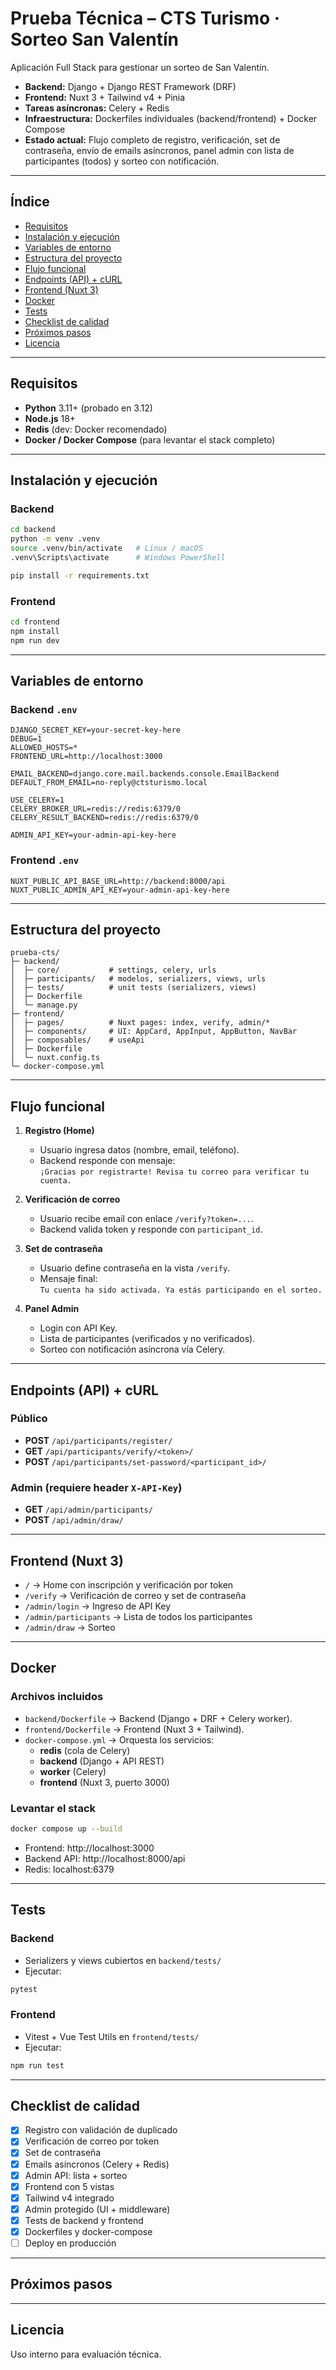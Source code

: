 # Prueba Técnica – CTS Turismo · Sorteo San Valentín

Aplicación Full Stack para gestionar un sorteo de San Valentín.

- **Backend:** Django + Django REST Framework (DRF)  
- **Frontend:** Nuxt 3 + Tailwind v4 + Pinia  
- **Tareas asíncronas:** Celery + Redis  
- **Infraestructura:** Dockerfiles individuales (backend/frontend) + Docker Compose  
- **Estado actual:** Flujo completo de registro, verificación, set de contraseña, envío de emails asíncronos, panel admin con lista de participantes (todos) y sorteo con notificación.

---

## Índice
- [Requisitos](#requisitos)
- [Instalación y ejecución](#instalación-y-ejecución)
- [Variables de entorno](#variables-de-entorno)
- [Estructura del proyecto](#estructura-del-proyecto)
- [Flujo funcional](#flujo-funcional)
- [Endpoints (API) + cURL](#endpoints-api--curl)
- [Frontend (Nuxt 3)](#frontend-nuxt-3)
- [Docker](#docker)
- [Tests](#tests)
- [Checklist de calidad](#checklist-de-calidad)
- [Próximos pasos](#próximos-pasos)
- [Licencia](#licencia)

---

## Requisitos
- **Python** 3.11+ (probado en 3.12)  
- **Node.js** 18+  
- **Redis** (dev: Docker recomendado)  
- **Docker / Docker Compose** (para levantar el stack completo)

---

## Instalación y ejecución

### Backend
```bash
cd backend
python -m venv .venv
source .venv/bin/activate   # Linux / macOS
.venv\Scripts\activate      # Windows PowerShell

pip install -r requirements.txt
```

### Frontend
```bash
cd frontend
npm install
npm run dev
```

---

## Variables de entorno

### Backend `.env`
```env
DJANGO_SECRET_KEY=your-secret-key-here
DEBUG=1
ALLOWED_HOSTS=*
FRONTEND_URL=http://localhost:3000

EMAIL_BACKEND=django.core.mail.backends.console.EmailBackend
DEFAULT_FROM_EMAIL=no-reply@ctsturismo.local

USE_CELERY=1
CELERY_BROKER_URL=redis://redis:6379/0
CELERY_RESULT_BACKEND=redis://redis:6379/0

ADMIN_API_KEY=your-admin-api-key-here
```

### Frontend `.env`
```env
NUXT_PUBLIC_API_BASE_URL=http://backend:8000/api
NUXT_PUBLIC_ADMIN_API_KEY=your-admin-api-key-here
```

---

## Estructura del proyecto
```
prueba-cts/
├─ backend/
│  ├─ core/           # settings, celery, urls
│  ├─ participants/   # modelos, serializers, views, urls
│  ├─ tests/          # unit tests (serializers, views)
│  ├─ Dockerfile
│  └─ manage.py
├─ frontend/
│  ├─ pages/          # Nuxt pages: index, verify, admin/*
│  ├─ components/     # UI: AppCard, AppInput, AppButton, NavBar
│  ├─ composables/    # useApi
│  ├─ Dockerfile
│  └─ nuxt.config.ts
└─ docker-compose.yml
```

---

## Flujo funcional
1. **Registro (Home)**  
   - Usuario ingresa datos (nombre, email, teléfono).  
   - Backend responde con mensaje:  
     `¡Gracias por registrarte! Revisa tu correo para verificar tu cuenta.`  

2. **Verificación de correo**  
   - Usuario recibe email con enlace `/verify?token=...`.  
   - Backend valida token y responde con `participant_id`.  

3. **Set de contraseña**  
   - Usuario define contraseña en la vista `/verify`.  
   - Mensaje final:  
     `Tu cuenta ha sido activada. Ya estás participando en el sorteo.`  

4. **Panel Admin**  
   - Login con API Key.  
   - Lista de participantes (verificados y no verificados).  
   - Sorteo con notificación asíncrona vía Celery.  

---

## Endpoints (API) + cURL
### Público
- **POST** `/api/participants/register/`
- **GET** `/api/participants/verify/<token>/`
- **POST** `/api/participants/set-password/<participant_id>/`

### Admin (requiere header `X-API-Key`)
- **GET** `/api/admin/participants/`
- **POST** `/api/admin/draw/`

---

## Frontend (Nuxt 3)
- `/` → Home con inscripción y verificación por token  
- `/verify` → Verificación de correo y set de contraseña  
- `/admin/login` → Ingreso de API Key  
- `/admin/participants` → Lista de todos los participantes  
- `/admin/draw` → Sorteo  

---

## Docker
### Archivos incluidos
- `backend/Dockerfile` → Backend (Django + DRF + Celery worker).  
- `frontend/Dockerfile` → Frontend (Nuxt 3 + Tailwind).  
- `docker-compose.yml` → Orquesta los servicios:
  - **redis** (cola de Celery)  
  - **backend** (Django + API REST)  
  - **worker** (Celery)  
  - **frontend** (Nuxt 3, puerto 3000)  

### Levantar el stack
```bash
docker compose up --build
```

- Frontend: http://localhost:3000  
- Backend API: http://localhost:8000/api  
- Redis: localhost:6379  

---

## Tests
### Backend
- Serializers y views cubiertos en `backend/tests/`  
- Ejecutar:
```bash
pytest
```

### Frontend
- Vitest + Vue Test Utils en `frontend/tests/`  
- Ejecutar:
```bash
npm run test
```

---

## Checklist de calidad
- [x] Registro con validación de duplicado  
- [x] Verificación de correo por token  
- [x] Set de contraseña  
- [x] Emails asíncronos (Celery + Redis)  
- [x] Admin API: lista + sorteo  
- [x] Frontend con 5 vistas  
- [x] Tailwind v4 integrado  
- [x] Admin protegido (UI + middleware)  
- [x] Tests de backend y frontend  
- [x] Dockerfiles y docker-compose  
- [ ] Deploy en producción  

---

## Próximos pasos


---

## Licencia
Uso interno para evaluación técnica.
